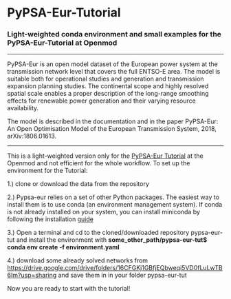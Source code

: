 # PyPSA-Eur-Tutorial
 ### Light-weighted conda environment and small examples for the PyPSA-Eur-Tutorial at Openmod

--------------------------------------------------------------------------------------------------------------------------
PyPSA-Eur is an open model dataset of the European power system at the transmission network level that covers the full ENTSO-E area. The model is suitable both for operational studies and generation and transmission expansion planning studies. The continental scope and highly resolved spatial scale enables a proper description of the long-range smoothing effects for renewable power generation and their varying resource availability.

The model is described in the documentation and in the paper PyPSA-Eur: An Open Optimisation Model of the European Transmission System, 2018, arXiv:1806.01613.

------------------------------------------------------------------------------------------------------------------------------

This is a light-weighted version only for the [PyPSA-Eur Tutorial](https://forum.openmod-initiative.org/t/tutorial-getting-started-with-pypsa-eur-an-open-optimisation-model-of-the-european-power-transmission/1790) at the Openmod and not efficient for the whole workflow. To set up the environment for the Tutorial: 

1.) clone or download the data from the repository 

2.)  Pypsa-eur relies on a set of other Python packages. The easiest way to install them is to use conda (an environment management system). If conda is not already installed on your system, you can install miniconda by following the installation [guide](https://docs.conda.io/projects/conda/en/latest/user-guide/install/) 

3.) Open a terminal and cd to the cloned/downloaded repository pypsa-eur-tut and install the environment with
	**some_other_path/pypsa-eur-tut$ conda env create -f environment.yaml**
	
4.) download some already solved networks from https://drive.google.com/drive/folders/16CFGKj1GBfjEQbweqi5VD0fLuLwTB6Im?usp=sharing and save them in in your folder pypsa-eur-tut

Now you are ready to start with the tutorial! 
  

